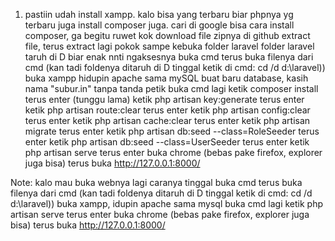 1. pastiin udah install xampp. kalo bisa yang terbaru biar phpnya yg terbaru juga
install composer juga. cari di google bisa cara install composer, ga begitu ruwet kok
download file zipnya di github
extract file, terus extract lagi pokok sampe kebuka folder laravel
folder laravel taruh di D biar enak nnti ngaksesnya
buka cmd
terus buka filenya dari cmd (kan tadi foldenya ditaruh di D tinggal ketik di cmd:  cd /d d:\laravel))
buka xampp hidupin apache sama mySQL
buat baru database, kasih nama "subur.in" tanpa tanda petik
buka cmd lagi
ketik composer install terus enter (tunggu lama)
ketik php artisan key:generate terus enter
ketik php artisan route:clear terus enter
ketik php artisan config:clear terus enter
ketik php artisan cache:clear terus enter
ketik php artisan migrate terus enter
ketik php artisan db:seed --class=RoleSeeder terus enter
ketik php artisan db:seed --class=UserSeeder terus enter
ketik php artisan serve terus enter
buka chrome (bebas pake firefox, explorer juga bisa) terus buka http://127.0.0.1:8000/


Note: kalo mau buka webnya lagi caranya tinggal
buka cmd
terus buka filenya dari cmd (kan tadi foldenya ditaruh di D tinggal ketik di cmd:  cd /d d:\laravel))
buka xampp, idupin apache sama mysql
buka cmd lagi
ketik php artisan serve terus enter
buka chrome (bebas pake firefox, explorer juga bisa) terus buka http://127.0.0.1:8000/
